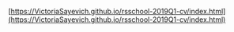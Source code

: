 [https://VictoriaSayevich.github.io/rsschool-2019Q1-cv/index.html](https://VictoriaSayevich.github.io/rsschool-2019Q1-cv/index.html)